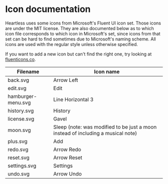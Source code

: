 # Icon documentation

Heartless uses some icons from Microsoft's Fluent UI icon set. Those icons are under the MIT license. They are also documented
below as to which icon file corresponds to which icon in Microsoft's set, since icons from that set can be hard to find sometimes
due to Microsoft's naming scheme. All icons are used with the regular style unless otherwise specified.

If you want to add a new icon but can't find the right one, try looking at [fluenticons.co](https://fluenticons.co/).

| **Filename** | **Icon name** |
|-|-|
| back.svg | Arrow Left |
| edit.svg | Edit |
| hamburger-menu.svg | Line Horizontal 3 |
| history.svg | History |
| license.svg | Gavel |
| moon.svg | Sleep (note: was modified to be just a moon instead of including a musical note) |
| plus.svg | Add |
| redo.svg | Arrow Redo |
| reset.svg | Arrow Reset |
| settings.svg | Settings |
| undo.svg | Arrow Undo |
